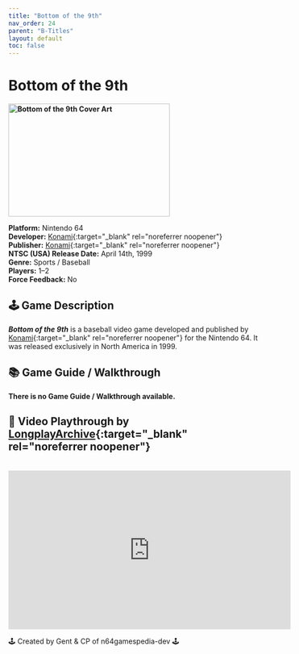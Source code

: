 ```yaml
---
title: "Bottom of the 9th"
nav_order: 24
parent: "B-Titles"
layout: default
toc: false
---
```


# Bottom of the 9th
<b>
<img src="https://upload.wikimedia.org/wikipedia/en/2/21/Bottom_of_the_9th_Coverart.png" alt="Bottom of the 9th Cover Art" style="object-fit:cover;width:320px;height:224px"/>
</b>

**Platform:** Nintendo 64  
**Developer:** [Konami](https://en.wikipedia.org/wiki/Konami){:target="_blank" rel="noreferrer noopener"}  
**Publisher:** [Konami](https://en.wikipedia.org/wiki/Konami){:target="_blank" rel="noreferrer noopener"}  
**NTSC (USA) Release Date:** April 14th, 1999  
**Genre:** Sports / Baseball  
**Players:** 1–2  
**Force Feedback:** No  

## 🕹️ Game Description
<em><strong>Bottom of the 9th</strong></em> is a baseball video game developed and published by [Konami](https://nintendo.fandom.com/wiki/Konami){:target="_blank" rel="noreferrer noopener"} for the Nintendo 64. It was released exclusively in North America in 1999.

## 📚 Game Guide / Walkthrough  
**There is no Game Guide / Walkthrough available.**

## 🎥 Video Playthrough by [LongplayArchive](https://www.youtube.com/channel/UCM8XzXipyTsylZ_WsGKmdKQ){:target="_blank" rel="noreferrer noopener"}  
<br />
<iframe width="560" height="315" src="https://www.youtube.com/embed/S28mR1bxkFg" title="Bottom of the 9th Longplay" frameborder="0" allowfullscreen></iframe>

🕹️ Created by Gent & CP of n64gamespedia-dev 🕹️

<!-- Vault Format: n64gamespedia-dev -->
<!-- Protocol Source: _vault-specs/format-protocol.md -->
